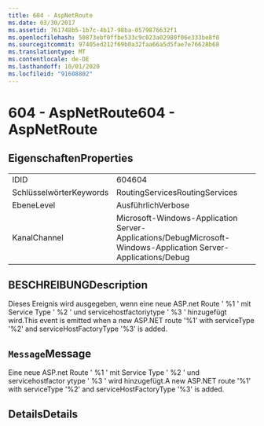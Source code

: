 ```yaml
---
title: 604 - AspNetRoute
ms.date: 03/30/2017
ms.assetid: 761748b5-1b7c-4b17-98ba-0579876632f1
ms.openlocfilehash: 50873ebf0ffbe533c9c023a02980f06e333be8f0
ms.sourcegitcommit: 97405ed212f69b0a32faa66a5d5fae7e76628b68
ms.translationtype: MT
ms.contentlocale: de-DE
ms.lasthandoff: 10/01/2020
ms.locfileid: "91608802"
---
```

# <a name="604---aspnetroute"></a><span data-ttu-id="62e77-102">604 - AspNetRoute</span><span class="sxs-lookup"><span data-stu-id="62e77-102">604 - AspNetRoute</span></span>
## <a name="properties"></a><span data-ttu-id="62e77-103">Eigenschaften</span><span class="sxs-lookup"><span data-stu-id="62e77-103">Properties</span></span>  
  
|||  
|-|-|  
|<span data-ttu-id="62e77-104">ID</span><span class="sxs-lookup"><span data-stu-id="62e77-104">ID</span></span>|<span data-ttu-id="62e77-105">604</span><span class="sxs-lookup"><span data-stu-id="62e77-105">604</span></span>|  
|<span data-ttu-id="62e77-106">Schlüsselwörter</span><span class="sxs-lookup"><span data-stu-id="62e77-106">Keywords</span></span>|<span data-ttu-id="62e77-107">RoutingServices</span><span class="sxs-lookup"><span data-stu-id="62e77-107">RoutingServices</span></span>|  
|<span data-ttu-id="62e77-108">Ebene</span><span class="sxs-lookup"><span data-stu-id="62e77-108">Level</span></span>|<span data-ttu-id="62e77-109">Ausführlich</span><span class="sxs-lookup"><span data-stu-id="62e77-109">Verbose</span></span>|  
|<span data-ttu-id="62e77-110">Kanal</span><span class="sxs-lookup"><span data-stu-id="62e77-110">Channel</span></span>|<span data-ttu-id="62e77-111">Microsoft-Windows-Application Server-Applications/Debug</span><span class="sxs-lookup"><span data-stu-id="62e77-111">Microsoft-Windows-Application Server-Applications/Debug</span></span>|  
  
## <a name="description"></a><span data-ttu-id="62e77-112">BESCHREIBUNG</span><span class="sxs-lookup"><span data-stu-id="62e77-112">Description</span></span>  
 <span data-ttu-id="62e77-113">Dieses Ereignis wird ausgegeben, wenn eine neue ASP.net Route ' %1 ' mit Service Type ' %2 ' und servicehostfactoriytype ' %3 ' hinzugefügt wird.</span><span class="sxs-lookup"><span data-stu-id="62e77-113">This event is emitted when a new ASP.NET route '%1' with serviceType '%2' and serviceHostFactoryType '%3' is added.</span></span>  
  
## <a name="message"></a><span data-ttu-id="62e77-114">`Message`</span><span class="sxs-lookup"><span data-stu-id="62e77-114">Message</span></span>  
 <span data-ttu-id="62e77-115">Eine neue ASP.net Route ' %1 ' mit Service Type ' %2 ' und servicehostfactor ytype ' %3 ' wird hinzugefügt.</span><span class="sxs-lookup"><span data-stu-id="62e77-115">A new ASP.NET route '%1' with serviceType '%2' and serviceHostFactoryType '%3' is added.</span></span>  
  
## <a name="details"></a><span data-ttu-id="62e77-116">Details</span><span class="sxs-lookup"><span data-stu-id="62e77-116">Details</span></span>
